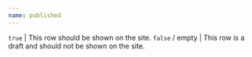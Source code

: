 ```yaml
---
name: published
---
```

`true` |  This row should be shown on the site.
`false`&nbsp;/&nbsp;empty | This row is a draft and should not be shown on the site.
